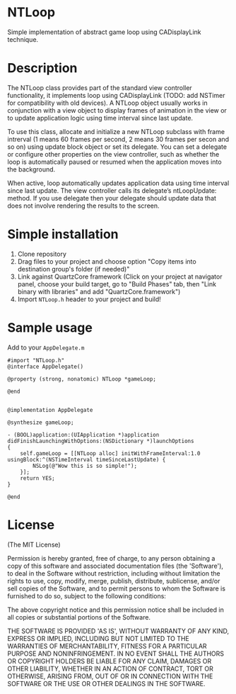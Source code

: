 NTLoop
======

Simple implementation of abstract game loop using CADisplayLink technique.

Description
===========

The NTLoop class provides part of the standard view controller functionality, it implements loop using CADisplayLink (TODO: add NSTimer for compatibility with old devices). 
A NTLoop object usually works in conjunction with a view object to display frames of animation in the view or to update application logic using time interval since last update.

To use this class, allocate and initialize a new NTLoop subclass with frame intrerval (1 means 60 frames per second, 2 means 30 frames per secon and so on) using update block object or set its delegate. 
You can set a delegate or configure other properties on the view controller, such as whether the loop is automatically paused or resumed when the application moves into the background.

When active, loop automatically updates application data using time interval since last update.
The view controller calls its delegate’s ntLoopUpdate: method. If you use delegate then your delegate should update data that does not involve rendering the results to the screen.

Simple installation
===================

1. Clone repository
2. Drag files to your project and choose option "Copy items into destination group's folder (if needed)"
3. Link against QuartzCore framework (Click on your project at navigator panel, choose your build target, go to "Build Phases" tab, then "Link binary with libraries" and add "QuartzCore.framework")
4. Import `NTLoop.h` header to your project and build!

Sample usage
============

Add to your `AppDelegate.m`

    #import "NTLoop.h"
    @interface AppDelegate()

    @property (strong, nonatomic) NTLoop *gameLoop;

    @end


    @implementation AppDelegate

    @synthesize gameLoop;

    - (BOOL)application:(UIApplication *)application didFinishLaunchingWithOptions:(NSDictionary *)launchOptions
    {
        self.gameLoop = [[NTLoop alloc] initWithFrameInterval:1.0 usingBlock:^(NSTimeInterval timeSinceLastUpdate) {
            NSLog(@"Wow this is so simple!");
        }];
        return YES;
    }

    @end


License
=======

(The MIT License)

Permission is hereby granted, free of charge, to any person obtaining a copy of this software and associated documentation files (the 'Software'), to deal in the Software without restriction, including without limitation the rights to use, copy, modify, merge, publish, distribute, sublicense, and/or sell copies of the Software, and to permit persons to whom the Software is furnished to do so, subject to the following conditions:

The above copyright notice and this permission notice shall be included in all copies or substantial portions of the Software.

THE SOFTWARE IS PROVIDED 'AS IS', WITHOUT WARRANTY OF ANY KIND, EXPRESS OR IMPLIED, INCLUDING BUT NOT LIMITED TO THE WARRANTIES OF MERCHANTABILITY, FITNESS FOR A PARTICULAR PURPOSE AND NONINFRINGEMENT. IN NO EVENT SHALL THE AUTHORS OR COPYRIGHT HOLDERS BE LIABLE FOR ANY CLAIM, DAMAGES OR OTHER LIABILITY, WHETHER IN AN ACTION OF CONTRACT, TORT OR OTHERWISE, ARISING FROM, OUT OF OR IN CONNECTION WITH THE SOFTWARE OR THE USE OR OTHER DEALINGS IN THE SOFTWARE.
